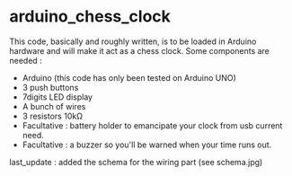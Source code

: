 # arduino_chess_clock
This code, basically and roughly written, is to be loaded in Arduino hardware and will make it act as a chess clock. Some components are needed : 
- Arduino (this code has only been tested on Arduino UNO)
- 3 push buttons
- 7digits LED display
- A bunch of wires
- 3 resistors 10kΩ
- Facultative : battery holder to emancipate your clock from usb current need.
- Facultative : a buzzer so you'll  be warned when your time runs out.

last_update :
added the schema for the wiring part (see schema.jpg)
